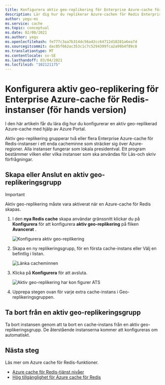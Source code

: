 ```yaml
---
title: Konfigurera aktiv geo-replikering för Enterprise Azure-cache för Redis-instanser
description: Lär dig hur du replikerar Azure-cachen för Redis Enterprise-instanser i Azure-regioner
author: yegu-ms
ms.service: cache
ms.topic: conceptual
ms.date: 02/08/2021
ms.author: yegu
ms.openlocfilehash: fe777c3aa7b314dc56a42cc64712d18281a6ea7d
ms.sourcegitcommit: dac05f662ac353c1c7c5294399fca2a99b4f89c8
ms.translationtype: MT
ms.contentlocale: sv-SE
ms.lasthandoff: 03/04/2021
ms.locfileid: "102121175"
---
```

# <a name="configure-active-geo-replication-for-enterprise-azure-cache-for-redis-instances-preview"></a>Konfigurera aktiv geo-replikering för Enterprise Azure-cache för Redis-instanser (för hands version)

I den här artikeln får du lära dig hur du konfigurerar en aktiv geo-replikerad Azure-cache med hjälp av Azure Portal.

Aktiv geo-replikering grupperar två eller flera Enterprise Azure-cache för Redis-instanser i ett enda cacheminne som sträcker sig över Azure-regioner. Alla instanser fungerar som lokala presidentval. Ett program bestämmer vilken eller vilka instanser som ska användas för Läs-och skriv förfrågningar.

## <a name="create-or-join-an-active-geo-replication-group"></a>Skapa eller Anslut en aktiv geo-replikeringsgrupp

> [!IMPORTANT]
> Aktiv geo-replikering måste vara aktiverat när en Azure-cache för Redis skapas.
>
>

1. I den **nya Redis cache** skapa användar gränssnitt klickar du på **Konfigurera** för att konfigurera **aktiv geo-replikering** på fliken **Avancerat** .

    ![Konfigurera aktiv geo-replikering](./media/cache-how-to-active-geo-replication/cache-active-geo-replication-not-configured.png)

1. Skapa en ny replikeringsgrupp, för en första cache-instans eller Välj en befintlig i listan.

    ![Länka cacheminnen](./media/cache-how-to-active-geo-replication/cache-active-geo-replication-new-group.png)

1. Klicka på **Konfigurera** för att avsluta.

    ![Aktiv geo-replikering har kon figurer ATS](./media/cache-how-to-active-geo-replication/cache-active-geo-replication-configured.png)

1. Upprepa stegen ovan för varje extra cache-instans i Geo-replikeringsgruppen.

## <a name="remove-from-an-active-geo-replication-group"></a>Ta bort från en aktiv geo-replikeringsgrupp

Ta bort instansen genom att ta bort en cache-instans från en aktiv geo-replikeringsgrupp. De återstående instanserna kommer att konfigureras om automatiskt.

## <a name="next-steps"></a>Nästa steg

Läs mer om Azure cache för Redis-funktioner.

* [Azure cache för Redis-tjänst nivåer](cache-overview.md#service-tiers)
* [Hög tillgänglighet för Azure cache för Redis](cache-high-availability.md)
